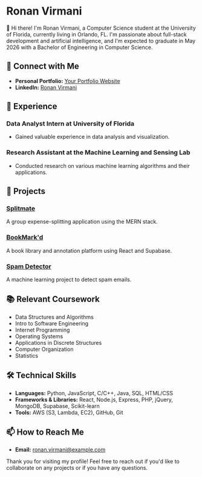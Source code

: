 # Ronan Virmani

👋 Hi there! I'm Ronan Virmani, a Computer Science student at the University of Florida, currently living in Orlando, FL. I'm passionate about full-stack development and artificial intelligence, and I'm expected to graduate in May 2026 with a Bachelor of Engineering in Computer Science.

## 🔗 Connect with Me
- **Personal Portfolio:** [Your Portfolio Website](https://ronanvirmani-ronan-virmanis-projects.vercel.app/)
- **LinkedIn:** [Ronan Virmani](https://www.linkedin.com/in/ronan-virmani-UF/)

## 💼 Experience

### Data Analyst Intern at University of Florida
- Gained valuable experience in data analysis and visualization.

### Research Assistant at the Machine Learning and Sensing Lab
- Conducted research on various machine learning algorithms and their applications.

## 🌟 Projects

### [Splitmate](https://master--harmonious-florentine-0617fc.netlify.app/)
A group expense-splitting application using the MERN stack.

### [BookMark'd](https://book-markd.vercel.app/)
A book library and annotation platform using React and Supabase.

### [Spam Detector](https://github.com/ronanvirmani/emailSpamDetection)
A machine learning project to detect spam emails.

## 📚 Relevant Coursework
- Data Structures and Algorithms
- Intro to Software Engineering
- Internet Programming
- Operating Systems
- Applications in Discrete Structures
- Computer Organization
- Statistics

## 🛠️ Technical Skills
- **Languages:** Python, JavaScript, C/C++, Java, SQL, HTML/CSS
- **Frameworks & Libraries:** React, Node.js, Express, PHP, jQuery, MongoDB, Supabase, Scikit-learn
- **Tools:** AWS (S3, Lambda, EC2), GitHub, Git

## 📫 How to Reach Me
- **Email:** [ronan.virmani@example.com](mailto:ronanvirmani@yahoo.com)

Thank you for visiting my profile! Feel free to reach out if you'd like to collaborate on any projects or if you have any questions.


<!--
**ronanvirmani/ronanvirmani** is a ✨ _special_ ✨ repository because its `README.md` (this file) appears on your GitHub profile.

Here are some ideas to get you started:

- 🔭 I’m currently working on ...
- 🌱 I’m currently learning ...
- 👯 I’m looking to collaborate on ...
- 🤔 I’m looking for help with ...
- 💬 Ask me about ...
- 📫 How to reach me: ...
- 😄 Pronouns: ...
- ⚡ Fun fact: ...
-->
